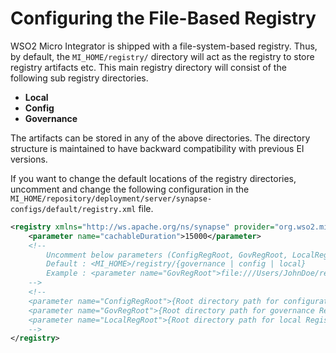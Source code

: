 # Configuring the File-Based Registry

WSO2 Micro Integrator is shipped with a file-system-based registry. Thus, by default, the `MI_HOME/registry/` directory will act as the registry to store registry artifacts etc. This main registry directory will consist of the following sub registry directories.

* **Local**
* **Config**
* **Governance**

The artifacts can be stored in any of the above directories. The directory structure is maintained to have backward compatibility with previous EI versions.

If you want to change the default locations of the registry directories, uncomment and change the following configuration in the `MI_HOME/repository/deployment/server/synapse-configs/default/registry.xml` file.

```xml
<registry xmlns="http://ws.apache.org/ns/synapse" provider="org.wso2.micro.integrator.registry.MicroIntegratorRegistry">
    <parameter name="cachableDuration">15000</parameter>
    <!--
        Uncomment below parameters (ConfigRegRoot, GovRegRoot, LocalRegRoot) to configure registry root paths
        Default : <MI_HOME>/registry/{governance | config | local}
        Example : <parameter name="GovRegRoot">file:///Users/JohnDoe/registry/governance</parameter>
    -->
    <!--
    <parameter name="ConfigRegRoot">{Root directory path for configuration Registry}</parameter>
    <parameter name="GovRegRoot">{Root directory path for governance Registry}</parameter>
    <parameter name="LocalRegRoot">{Root directory path for local Registry}</parameter>
    -->
</registry>
```
